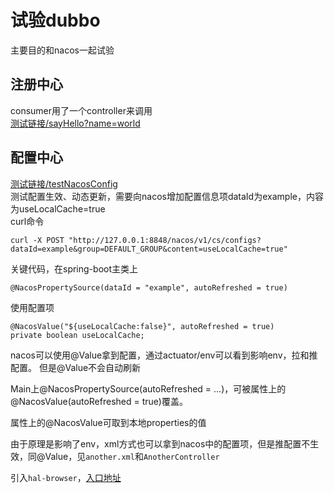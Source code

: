 # 试验dubbo

主要目的和nacos一起试验  

## 注册中心  
consumer用了一个controller来调用  
[测试链接/sayHello?name=world](http://localhost:8080/sayHello?name=gxk)

## 配置中心  
[测试链接/testNacosConfig](http://localhost:8080/testNacosConfig)  
测试配置生效、动态更新，需要向nacos增加配置信息项dataId为example，内容为useLocalCache=true  
curl命令
```
curl -X POST "http://127.0.0.1:8848/nacos/v1/cs/configs?dataId=example&group=DEFAULT_GROUP&content=useLocalCache=true"
```
关键代码，在spring-boot主类上  
```
@NacosPropertySource(dataId = "example", autoRefreshed = true)
```
使用配置项
```
@NacosValue("${useLocalCache:false}", autoRefreshed = true)
private boolean useLocalCache;
```

nacos可以使用@Value拿到配置，通过actuator/env可以看到影响env，拉和推配置。
但是@Value不会自动刷新

Main上@NacosPropertySource(autoRefreshed = ...)，可被属性上的@NacosValue(autoRefreshed = true)覆盖。  

属性上的@NacosValue可取到本地properties的值  

由于原理是影响了env，xml方式也可以拿到nacos中的配置项，但是推配置不生效，同@Value，见```another.xml```和```AnotherController```

引入```hal-browser```，[入口地址](http://localhost:8080/webjars/hal-browser/3325375/browser.html)